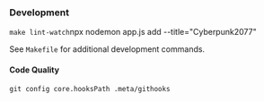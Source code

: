 ### Development
`make lint-watch`npx nodemon app.js add --title="Cyberpunk2077"

See `Makefile` for additional development commands.

#### Code Quality
`git config core.hooksPath .meta/githooks`
